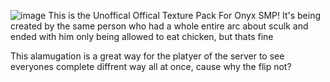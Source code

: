 ![image](https://github.com/user-attachments/assets/bec8721c-4891-4f49-9500-52ee1819cd4e)
This is the Unoffical Offical Texture Pack For Onyx SMP! It's being created by the same person who had a whole entire arc about sculk and ended with him only being allowed to eat chicken, but thats fine 

This alamugation is a great way for the platyer of the server to see everyones complete diffrent way all at once, cause why the flip not? 

